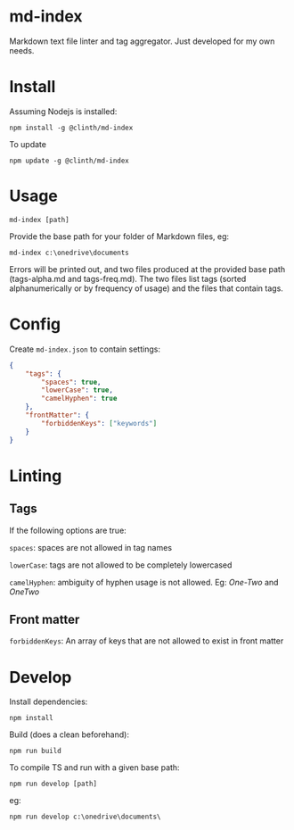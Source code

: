# md-index

Markdown text file linter and tag aggregator. Just developed for my own needs.

# Install

Assuming Nodejs is installed:

`npm install -g @clinth/md-index`

To update

`npm update -g @clinth/md-index`

# Usage

`md-index [path]`

Provide the base path for your folder of Markdown files, eg:

`md-index c:\onedrive\documents`

Errors will be printed out, and two files produced at the provided base path (tags-alpha.md and tags-freq.md). The two files list tags (sorted alphanumerically or by frequency of usage) and the files that contain tags.

# Config

Create `md-index.json` to contain settings:

```json
{
    "tags": {
        "spaces": true,
        "lowerCase": true,
        "camelHyphen": true
    },
    "frontMatter": {
        "forbiddenKeys": ["keywords"]
    }
}
```

# Linting

## Tags

If the following options are true:

`spaces`: spaces are not allowed in tag names

`lowerCase`: tags are not allowed to be completely lowercased

`camelHyphen`: ambiguity of hyphen usage is not allowed. Eg: _One-Two_ and _OneTwo_ 


## Front matter

`forbiddenKeys`: An array of keys that are not allowed to exist in front matter

# Develop

Install dependencies:

`npm install`

Build (does a clean beforehand):

`npm run build`

To compile TS and run with a given base path:

`npm run develop [path]`

eg:

`npm run develop c:\onedrive\documents\`
